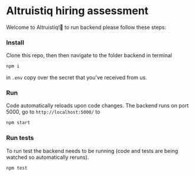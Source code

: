# Altruistiq hiring assessment
Welcome to Altruistiq!🙏 to run backend please follow these steps:

### Install
Clone this repo, then
then navigate to the folder backend in terminal
```bash
npm i
```

in `.env` copy over the secret that you've received from us.

### Run
Code automatically reloads upon code changes. 
The backend runs on port 5000, go to `http://localhost:5000/` to 

```bash
npm start
```

### Run tests
To run test the backend needs to be running (code and tests are being watched so automatically reruns).
```
npm test
```